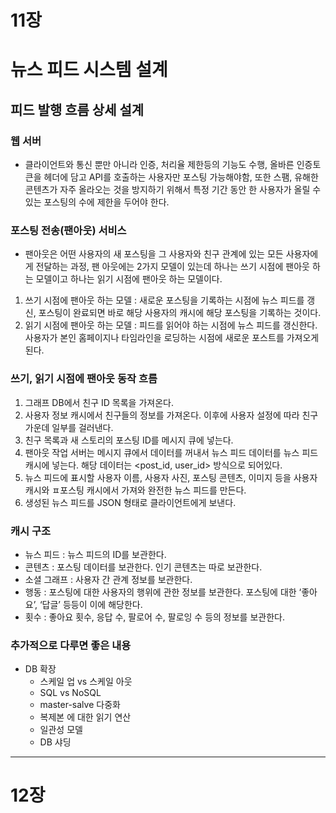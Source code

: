 # 11장
# 뉴스 피드 시스템 설계

## 피드 발행 흐름 상세 설계

### 웹 서버

- 클라이언트와 통신 뿐만 아니라 인증, 처리율 제한등의 기능도 수행, 올바른 인증토큰을 헤더에 담고 API를 호출하는 사용자만 포스팅 가능해야함, 또한 스팸, 유해한 콘텐츠가 자주 올라오는 것을 방지하기 위해서 특정 기간 동안 한 사용자가 올릴 수 있는 포스팅의 수에 제한을 두어야 한다.

### 포스팅 전송(팬아웃)  서비스

- 팬아웃은 어떤 사용자의 새 포스팅을 그 사용자와 친구 관계에 있는 모든 사용자에게 전달하는 과정, 팬 아웃에는 2가지 모델이 있는데 하나는 쓰기 시점에 팬아웃 하는 모델이고 하나는 읽기 시점에 팬아웃 하는 모델이다.
1. 쓰기 시점에 팬아웃 하는 모델 : 새로운 포스팅을 기록하는 시점에 뉴스 피드를 갱신, 포스팅이 완료되면 바로 해당 사용자의 캐시에 해당 포스팅을 기록하는 것이다.
2. 읽기 시점에 팬아웃 하는 모델 : 피드를 읽어야 하는 시점에 뉴스 피드를 갱신한다. 사용자가 본인 홈페이지나 타임라인을 로딩하는 시점에 새로운 포스트를 가져오게 된다.

### 쓰기, 읽기 시점에 팬아웃 동작 흐름

1. 그래프 DB에서 친구 ID 목록을 가져온다.
2. 사용자 정보 캐시에서 친구들의 정보를 가져온다. 이후에 사용자 설정에 따라 친구 가운데 일부를 걸러낸다.
3. 친구 목록과 새 스토리의 포스팅 ID를 메시지 큐에 넣는다.
4. 팬아웃 작업 서버는 메시지 큐에서 데이터를 꺼내서 뉴스 피드 데이터를 뉴스 피드 캐시에 넣는다. 해당 데이터는 <post_id, user_id> 방식으로 되어있다.
5. 뉴스 피드에 표시할 사용자 이름, 사용자 사진, 포스팅 콘텐츠, 이미지 등을 사용자 캐시와 ㅍ포스팅 캐시에서 가져와 완전한 뉴스 피드를 만든다.
6. 생성된 뉴스 피드를 JSON 형태로 클라이언트에게 보낸다.

### 캐시 구조

- 뉴스 피드 : 뉴스 피드의 ID를 보관한다.
- 콘텐츠 : 포스팅 데이터를 보관한다. 인기 콘텐츠는 따로 보관한다.
- 소셜 그래프 : 사용자 간 관계 정보를 보관한다.
- 행동 : 포스팅에 대한 사용자의 행위에 관한 정보를 보관한다. 포스팅에 대한 ‘좋아요’, ‘답글’ 등등이 이에 해당한다.
- 횟수 : 좋아요 횟수, 응답 수, 팔로어 수, 팔로잉 수 등의 정보를 보관한다.

### 추가적으로 다루면 좋은 내용

- DB 확장
    - 스케일 업 vs 스케일 아웃
    - SQL vs NoSQL
    - master-salve 다중화
    - 복제본 에 대한 읽기 연산
    - 일관성 모델
    - DB 샤딩

--------

# 12장
